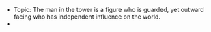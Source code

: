 - Topic: The man in the tower is a figure who is guarded, yet outward facing who has independent influence on the world.
- 